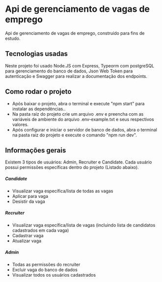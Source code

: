 # Api de gerenciamento de vagas de emprego

Api de gerenciamento de vagas de emprego, construído para fins de estudo.

## Tecnologias usadas

Neste projeto foi usado Node.JS com Express, Typeorm com postgreSQL para gerenciamento do banco de dados, Json Web Token para autenticação e Swagger para realizar a documentação dos endpoints.

## Como rodar o projeto

- Após baixar o projeto, abra o terminal e execute "npm start" para instalar as dependências..
- Na pasta raiz do projeto crie um arquivo .env e preencha com as variáveis de ambiente do arquivo .env-example.txt e seus respectivos valores.
- Após configurar e iniciar o servidor de banco de dados, abra o terminal na pasta raiz do projeto e execute o comando "npm run dev".

## Informações gerais

Existem 3 tipos de usuários: Admin, Recruiter e Candidate. Cada usuário possui permissões específicas dentro do projeto (Listado abaixo).

##### Candidate

- Visualizar vaga específica/lista de todas as vagas
- Aplicar para vaga
- Desistir da vaga

##### Recruiter

- Visualizar vaga específica/lista de vagas (incluindo lista de candidatos cadastrados em cada vaga)
- Cadastrar vaga
- Atualizar vaga

##### Admin

- Todas as permissões do recruiter
- Excluir vaga do banco de dados
- Visualizar todos os usuários cadastrados